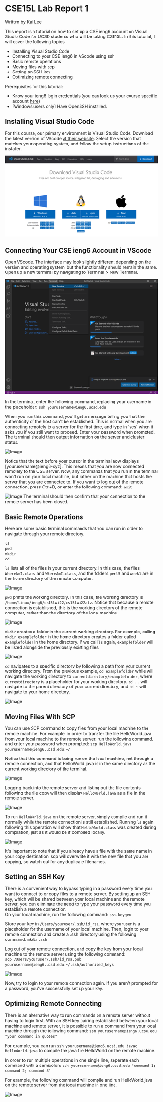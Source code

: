 # CSE15L Lab Report 1
Written by Kai Lee  

This report is a tutorial on how to set up a CSE ieng6 account on Visual Studio Code for UCSD students who will be taking CSE15L. In this tutorial, I will cover the following topics:

- Installing Visual Studio Code
- Connecting to your CSE ieng6 in VScode using ssh
- Basic remote operations
- Moving files with scp
- Setting an SSH key
- Optimizing remote connecting


Prerequisites for this tutorial: 
- Know your ieng6 login credentials (you can look up your course specific account [here](https://sdacs.ucsd.edu/~icc/index.php))
- [Windows users only] Have OpenSSH installed.

## Installing Visual Studio Code
For this course, our primary environment is Visual Studio Code. Download the latest version of VScode [at their website](https://code.visualstudio.com/download). Select the version that matches your operating system, and follow the setup instructions of the installer.

![Image](lab1img/report1-1.PNG)

## Connecting Your CSE ieng6 Account in VScode
Open VScode. The interface may look slightly different depending on the version and operating system, but the functionality should remain the same. Open up a new terminal by navigating to Terminal > New Terminal.

![Image](lab1img/report1-2.png)

In the terminal, enter the following command, replacing your username in the placeholder:
```ssh yourusername@ieng6.ucsd.edu```

When you run this command, you'll get a message telling you that the authenticity of the host can't be established. This is normal when you are connecting remotely to a server for the first time, and type in 'yes' when it asks you if you still want to proceed. Enter your password when prompted. The terminal should then output information on the server and cluster status.

![Image](lab1img/report1-3.PNG)

Notice that the text before your cursor in the terminal now displays [yourusername@ieng6-xyz]. This means that you are now connected remotely to the CSE server. Now, any commands that you run in the terminal won't run on your local machine, but rather on the machine that hosts the server that you are connected to. If you want to log out of the remote connection, press Ctrl+D, or enter the following command:
```exit```

![Image](lab1img/report1-4.png)
The terminal should then confirm that your connection to the remote server has been closed.

## Basic Remote Operations
Here are some basic terminal commands that you can run in order to navigate through your remote directory. 

```ls```			    
```pwd```  
```mkdir```	   	   
```cd``` 

`ls` lists all of the files in your current directory. In this case, the files `WhereAmI.class` and `WhereAmI.class`, and the folders `perl5` and `week1` are in the home directory of the remote computer.

![Image](lab1img/report1-5.png)

`pwd` prints the working directory. In this case, the working directory is `/home/linux/ieng6/cs15lwi22/cs15lwi22atz`. Notice that because a remote connection is established, this is the working directory of the remote computer, rather than the directory of the local machine.

![Image](lab1img/report1-6.png)

`mkdir` creates a folder in the current working directory. For example, calling `mkdir examplefolder` in the home directory creates a folder called `examplefolder` in the home directory. If we call `ls` again, `examplefolder` will be listed alongside the previously existing files.

![Image](lab1img/report1-7.png)

`cd` navigates to a specific directory by following a path from your current working directory. From the previous example, `cd examplefolder` while will navigate the working directory to `currentdirectory/examplefolder`, where `currentdirectory` is a placeholder for your working directory. `cd ..` will navigate to the parent directory of your current directory, and `cd ~` will navigate to your home directory.

![Image](lab1img/report1-8.png)

## Moving Files With SCP
You can use SCP command to copy files from your local machine to the remote machine. For example, in order to transfer the file HelloWorld.java from your local machine to the remote server, run the following command, and enter your password when prompted:
```scp HelloWorld.java yourusername@ieng6.ucsd.edu:~/```

Notice that this command is being run on the local machine, not through a remote connection, and that HelloWorld.java is in the same directory as the current working directory of the terminal.

![Image](lab1img/report1-9.png)

Logging back into the remote server and listing out the file contents following the file copy will then display `HelloWorld.java` as a file in the remote server.

![Image](lab1img/report1-10.PNG)

To run `HelloWorld.java` on the remote server, simply compile and run it normally while the remote connection is still established. Running `ls` again following this operation will show that `HelloWorld.class` was created during compilation, just as it would be if compiled locally.

![Image](lab1img/report1-11.PNG)

It's important to note that if you already have a file with the same name in your copy destination, scp will overwrite it with the new file that you are copying, so watch out for any duplicate filenames.

## Setting an SSH Key
There is a convenient way to bypass typing in a password every time you want to connect to or copy files to a remote server. By setting up an SSH key, which will be shared between your local machine and the remote server, you can eliminate the need to type your password every time you establish a remote connection.  
On your local machine, run the following command:
```ssh-keygen``` 

Store your key in `/Users/youruser/.ssh/id_rsa`, where `youruser` is a placeholder for the username of your local machine. Then, login to your remote connection and create a .ssh directory using the following command:
```mkdir.ssh```

Log out of your remote connection, and copy the key from your local machine to the remote server using the following command:  
```scp /Users/youruser/.ssh/id_rsa.pub yourusername@ieng6.ucsd.edu:~/.ssh/authorized_keys```

![Image](lab1img/report1-12.PNG)

Now, try to login to your remote connection again. If you aren't prompted for a password, you've successfully set up your key.

## Optimizing Remote Connecting
There is an alternative way to run commands on a remote server without having to login first. With an SSH key pairing established between your local machine and remote server, it is possible to run a command from your local machine through the following command:
```ssh yourusername@ieng6.ucsd.edu "your command in quotes"```

For example, you can run ```ssh yourusername@ieng6.ucsd.edu javac HelloWorld.java``` to compile the java file HelloWorld on the remote machine.


In order to run multiple operations in one single line, seperate each command with a semicolon:
```ssh yourusername@ieng6.ucsd.edu "command 1; command 2; command 3"```

For example, the following command will compile and run HelloWorld.java on the remote server from the local machine in one line.

![Image](lab1img/report1-13.PNG)
